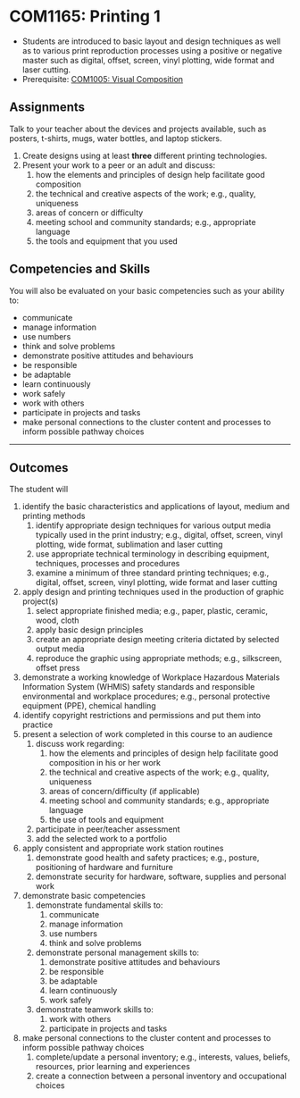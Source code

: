 # COM1165: Printing 1

* Students are introduced to basic layout and design techniques as well as to various print reproduction processes using a positive or negative master such as digital, offset, screen, vinyl plotting, wide format and laser cutting.
* Prerequisite: [COM1005: Visual Composition](COM1005.md)

## Assignments

Talk to your teacher about the devices and projects available, such as posters, t-shirts, mugs, water bottles, and laptop stickers.

1. Create designs using at least **three** different printing technologies.
2. Present your work to a peer or an adult and discuss:
    1. how the elements and principles of design help facilitate good composition
    2. the technical and creative aspects of the work; e.g., quality, uniqueness
    3. areas of concern or difficulty
    4. meeting school and community standards; e.g., appropriate language
    5. the tools and equipment that you used

## Competencies and Skills

You will also be evaluated on your basic competencies such as your ability to:

* communicate
* manage information
* use numbers
* think and solve problems
* demonstrate positive attitudes and behaviours
* be responsible
* be adaptable
* learn continuously
* work safely
* work with others
* participate in projects and tasks
* make personal connections to the cluster content and processes to inform possible pathway choices

---

## Outcomes

The student will

1. identify the basic characteristics and applications of layout, medium and printing methods
    1. identify appropriate design techniques for various output media typically used in the print industry; e.g., digital, offset, screen, vinyl plotting, wide format, sublimation and laser cutting
    2. use appropriate technical terminology in describing equipment, techniques, processes and procedures
    3. examine a minimum of three standard printing techniques; e.g., digital, offset, screen, vinyl plotting, wide format and laser cutting
2. apply design and printing techniques used in the production of graphic project(s)
    1. select appropriate finished media; e.g., paper, plastic, ceramic, wood, cloth
    2. apply basic design principles
    3. create an appropriate design meeting criteria dictated by selected output media
    4. reproduce the graphic using appropriate methods; e.g., silkscreen, offset press
3. demonstrate a working knowledge of Workplace Hazardous Materials Information System (WHMIS) safety standards and responsible environmental and workplace procedures; e.g., personal protective equipment (PPE), chemical handling
4. identify copyright restrictions and permissions and put them into practice
5. present a selection of work completed in this course to an audience
    1. discuss work regarding:
        1. how the elements and principles of design help facilitate good composition in his or her work
        2. the technical and creative aspects of the work; e.g., quality, uniqueness
        3. areas of concern/difficulty (if applicable)
        4. meeting school and community standards; e.g., appropriate language
        5. the use of tools and equipment
    2. participate in peer/teacher assessment
    3. add the selected work to a portfolio
6. apply consistent and appropriate work station routines
    1. demonstrate good health and safety practices; e.g., posture, positioning of hardware and furniture
    2. demonstrate security for hardware, software, supplies and personal work
7. demonstrate basic competencies
    1. demonstrate fundamental skills to:
        1. communicate
        2. manage information
        3. use numbers
        4. think and solve problems
    2. demonstrate personal management skills to:
        1. demonstrate positive attitudes and behaviours
        2. be responsible
        3. be adaptable
        4. learn continuously
        5. work safely
    3. demonstrate teamwork skills to:
        1. work with others
        2. participate in projects and tasks
8. make personal connections to the cluster content and processes to inform possible pathway choices
    1. complete/update a personal inventory; e.g., interests, values, beliefs, resources, prior learning and experiences
    2. create a connection between a personal inventory and occupational choices
